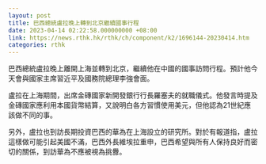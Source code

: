 ```yaml
---
layout: post
title: 巴西總統盧拉晚上轉到北京繼續國事行程
date: 2023-04-14 02:22:58.000000000 +08:00
link: https://news.rthk.hk/rthk/ch/component/k2/1696144-20230414.htm
categories: rthk
---
```


巴西總統盧拉晚上離開上海並轉到北京，繼續他在中國的國事訪問行程。預計他今天會與國家主席習近平及國務院總理李強會面。

盧拉在上海期間，出席金磚國家新開發銀行行長羅塞夫的就職儀式。他發言時提及金磚國家應利用本國貨幣結算，又說明白各方習慣使用美元，但他認為21世紀應該做不同的事。

另外，盧拉也到訪長期投資巴西的華為在上海設立的研究所。對於有報道指，盧拉這樣做可能引起美國不滿，巴西外長維埃拉重申，巴西希望與所有人保持良好而密切的關係，到訪華為不應被視為挑釁。
